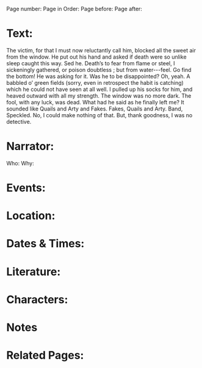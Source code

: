 Page number:
Page in Order:
Page before:
Page after:

# Text:
The victim, for that I must now reluctantly call him, blocked all the sweet air from the window. He put out his hand and asked if death were so unlike sleep caught this way. Sed he. Death’s to fear from flame or steel, I sickeningly gathered, or poison doubtless ; but from water---feel. Go find the bottom! He was asking for it. Was he to be disappointed? Oh, yeah. A babbled o’ green fields (sorry, even in retrospect the habit is catching) which he could not have seen at all well. I pulled up his socks for him, and heaved outward with all my strength. The window was no more dark. The fool, with any luck, was dead. What had he said as he finally left me? It sounded like Quails and Arty and Fakes. Fakes, Quails and Arty. Band, Speckled. No, I could make nothing of that. But, thank goodness, I was no detective.



# Narrator:
Who:
Why:

# Events:

# Location:

# Dates & Times:

# Literature:

# Characters:

# Notes

# Related Pages:
